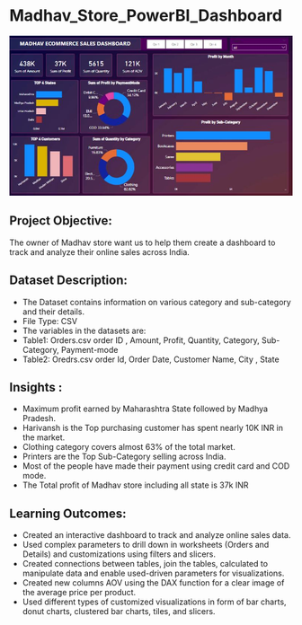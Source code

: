 # Madhav_Store_PowerBI_Dashboard


![Madhav_Store_Dashboard](Madhav_Store_Dashboard.jfif)


## Project Objective:
The owner of Madhav store want us to help them create a dashboard to track and analyze their online sales across India.


## Dataset Description:
* The Dataset contains information on various category and sub-category and their details.
* File Type: CSV
* The variables in the datasets are:
* Table1: Orders.csv order ID , Amount, Profit, Quantity, Category, Sub-Category, Payment-mode
* Table2: Oredrs.csv order Id, Order Date, Customer Name, City , State


## Insights :
* Maximum profit earned by Maharashtra State followed by Madhya Pradesh.
* Harivansh is the Top purchasing customer has spent nearly 10K INR in the market.
* Clothing category covers almost 63% of the total market.
* Printers are the Top Sub-Category selling across India.
* Most of the people have made their payment using credit card and COD mode.
* The Total profit of Madhav store including all state is 37k INR


## Learning Outcomes:
* Created an interactive dashboard to track and analyze online sales data.
* Used complex parameters to drill down in worksheets (Orders and Details) and customizations using filters and slicers.
* Created connections between tables, join the tables, calculated to manipulate data and enable used-driven parameters for visualizations.
* Created new columns AOV using the DAX function for a clear image of the average price per product.
* Used different types of customized visualizations in form of bar charts, donut charts, clustered bar charts, tiles, and slicers.
